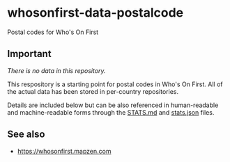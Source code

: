 # whosonfirst-data-postalcode

Postal codes for Who's On First

## Important

_There is no data in this repository._

This respository is a starting point for postal codes in Who's On First. All of the actual data has been stored in per-country repositories.

Details are included below but can be also referenced in human-readable and machine-readable forms through the [STATS.md](STATS.md) and [stats.json](stats.json) files.

## See also

* https://whosonfirst.mapzen.com